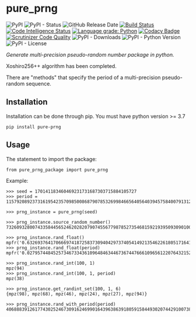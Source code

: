 # pure_prng

![PyPI](https://img.shields.io/pypi/v/pure_prng?color=red)
![PyPI - Status](https://img.shields.io/pypi/status/pure_prng)
![GitHub Release Date](https://img.shields.io/github/release-date/fsssosei/pure_prng)
[![Build Status](https://scrutinizer-ci.com/g/fsssosei/pure_prng/badges/build.png?b=main)](https://scrutinizer-ci.com/g/fsssosei/pure_prng/build-status/main)
[![Code Intelligence Status](https://scrutinizer-ci.com/g/fsssosei/pure_prng/badges/code-intelligence.svg?b=main)](https://scrutinizer-ci.com/code-intelligence)
[![Language grade: Python](https://img.shields.io/lgtm/grade/python/g/fsssosei/pure_prng.svg?logo=lgtm&logoWidth=18)](https://lgtm.com/projects/g/fsssosei/pure_prng/context:python)
[![Codacy Badge](https://api.codacy.com/project/badge/Grade/bf34f8d12be84b4492a5a3709df0aae5)](https://www.codacy.com/manual/fsssosei/pure_prng?utm_source=github.com&amp;utm_medium=referral&amp;utm_content=fsssosei/pure_prng&amp;utm_campaign=Badge_Grade)
[![Scrutinizer Code Quality](https://scrutinizer-ci.com/g/fsssosei/pure_prng/badges/quality-score.png?b=main)](https://scrutinizer-ci.com/g/fsssosei/pure_prng/?branch=main)
![PyPI - Downloads](https://img.shields.io/pypi/dw/pure_prng?label=PyPI%20-%20Downloads)
![PyPI - Python Version](https://img.shields.io/pypi/pyversions/pure_prng)
![PyPI - License](https://img.shields.io/pypi/l/pure_prng)

*Generate multi-precision pseudo-random number package in python.*

Xoshiro256++ algorithm has been completed.

There are "methods" that specify the period of a multi-precision pseudo-random sequence.

## Installation

Installation can be done through pip. You must have python version >= 3.7

	pip install pure-prng

## Usage

The statement to import the package:

	from pure_prng_package import pure_prng
	
Example:

	>>> seed = 170141183460469231731687303715884105727
	>>> period = 115792089237316195423570985008687907853269984665640564039457584007913129639747
	
	>>> prng_instance = pure_prng(seed)
	
	>>> prng_instance.source_random_number()
	73260932800743358445652462028207907455677987852735468159219395093090100006110
	
	>>> prng_instance.rand_float()
	mpfr('0.6326937641706669741872583730940429737405414921354622618051716414693676562568086',257)
	>>> prng_instance.rand_float(period)
	mpfr('0.02795744845257346733436109648463446736744766610965612207643215290679786849298934',256)
	
	>>> prng_instance.rand_int(100, 1)
	mpz(94)
	>>> prng_instance.rand_int(100, 1, period)
	mpz(38)
	
	>>> prng_instance.get_randint_set(100, 1, 6)
	{mpz(98), mpz(68), mpz(46), mpz(24), mpz(27), mpz(94)}
	
	>>> prng_instance.rand_with_period(period)
	40688839126177430252467309162469901643963863918059158449302074429100738061310
